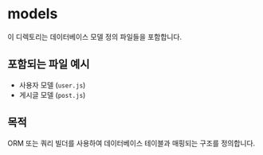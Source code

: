 # models

이 디렉토리는 데이터베이스 모델 정의 파일들을 포함합니다.

## 포함되는 파일 예시
- 사용자 모델 (`user.js`)
- 게시글 모델 (`post.js`)

## 목적
ORM 또는 쿼리 빌더를 사용하여 데이터베이스 테이블과 매핑되는 구조를 정의합니다.